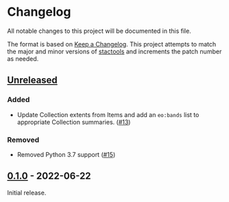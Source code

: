 # Changelog

All notable changes to this project will be documented in this file.

The format is based on [Keep a Changelog](https://keepachangelog.com/en/1.0.0/). This project attempts to match the major and minor versions of [stactools](https://github.com/stac-utils/stactools) and increments the patch number as needed.

## [Unreleased]

### Added

- Update Collection extents from Items and add an `eo:bands` list to appropriate Collection summaries. ([#13](https://github.com/stactools-packages/viirs/pull/13))

### Removed

- Removed Python 3.7 support ([#15](https://github.com/stactools-packages/viirs/pull/15))

## [0.1.0] - 2022-06-22

Initial release.

[Unreleased]: <https://github.com/stactools-packages/viirs/compare/v0.1.0..main/>
[0.1.0]: <https://github.com/stactools-packages/viirs/releases/tag/v0.1.0>
